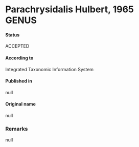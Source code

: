 Parachrysidalis Hulbert, 1965 GENUS
=======

#### Status
ACCEPTED

#### According to
Integrated Taxonomic Information System

#### Published in
null

#### Original name
null

### Remarks
null